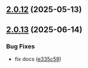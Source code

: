 ## [2.0.12](https://github.com/huggydigital/huggy-datepicker/compare/v1.2.0...v2.0.12) (2025-05-13)
## [2.0.13](https://github.com/huggydigital/huggy-datepicker/compare/v1.2.0...v2.0.12) (2025-06-14)

### Bug Fixes

* fix docs ([e335c59](https://github.com/huggydigital/huggy-datepicker/commit/e335c591c580423fdca8c96d294d2b431e55b385))



